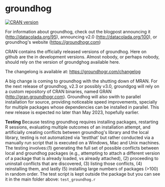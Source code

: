
<!-- README.md is generated from README.Rmd. Please edit that file -->

# groundhog

<!-- badges: start -->

[![CRAN
version](https://www.r-pkg.org/badges/version-ago/groundhog)](https://cran.r-project.org/package=groundhog)
<!-- badges: end -->

For information about groundhog, check out the blogpost announcing it (http://datacolada.org/95), announcing v2.0 (http://datacolada.org/100),  or groundhog's website (https://groundhogr.com)

CRAN contains the officially released versions of groundhog. Here on github are the in development versions.  Almost nobody, or perhaps nobody, should rely on the version of groundghog available here.

The changelong is available at: https://groundhogr.com/changelog

A big change is coming to groundhog with the shutting down of MRAN.
For the next release of groundhog, v2.3 or possibly v3.0, groundgog will rely on a custom repository of CRAN binaries, named GRAN (http://gran.groundhogr.com).
Groundhog will also swith to parallel installation for source, providing noticeable speed improvements, specially for multiple packages whose dependencies can be installed in parallel. This new release is expected no later than May 2023, hopefully earlier. 

**Testing**
Because testing groundhog requires installing packages, restarting R sessions, evaluating multiple outcomes of an installation attempt, and artificially creating conflicts between groundhog's library and the local library, testing is not automatized via 'testthat' but rather conducted via a manually run script that is executed on a Windows, Mac and Unix machines. The testing involves:(1) generating the full set of possible conflicts between local and groundhog packages (e.g., attempting to attach a different version of a package that is already loaded, vs already attached), (2) proceeding to uninstall conflicts that are discovered, (3) listing those conflicts, (4) reinstalling them, and lastly (5) installing large numbers of packages (>100) in random order. The test script is kept outside the package but you can see it in the main folder above: `test_groundhog.r`
